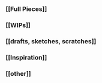 
### [[Full Pieces]]

### [[WIPs]]

### [[drafts, sketches, scratches]]

### [[Inspiration]]

### [[other]]
